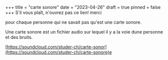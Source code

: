 +++
title = "carte sonore"
date = "2023-04-26"
draft = true
pinned = false
+++
S'il vous plaît, n'ouvrez pas ce lien! merci

pour chaque personne qui ne savait pas qu'est une carte sonore. 

Une carte sonore est un fichier audio sur lequel il y a la voie dune personne et des bruits. 

[https://soundcloud.com/studer-ch/carte-sonor](https://soundcloud.com/studer-ch/carte-sonore)e